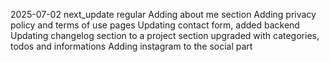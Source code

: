 2025-07-02
next_update
regular
Adding about me section
Adding privacy policy and terms of use pages
Updating contact form, added backend
Updating changelog section to a project section upgraded with categories, todos and informations
Adding instagram to the social part